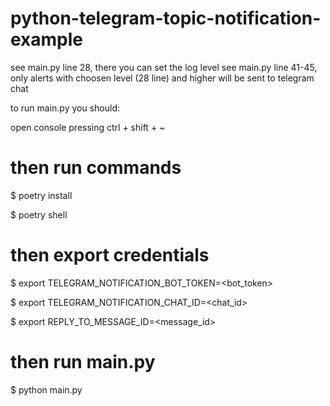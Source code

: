 # python-telegram-topic-notification-example

see main.py line 28, there you can set the log level
see main.py line 41-45, only alerts with choosen level (28 line) and higher will be sent to telegram chat

to run main.py you should:

open console pressing ctrl + shift + ~ 

# then run commands
$ poetry install

$ poetry shell 

# then export credentials
$ export TELEGRAM_NOTIFICATION_BOT_TOKEN=<bot_token>

$ export TELEGRAM_NOTIFICATION_CHAT_ID=<chat_id>

$ export REPLY_TO_MESSAGE_ID=<message_id>


# then run main.py
$ python main.py